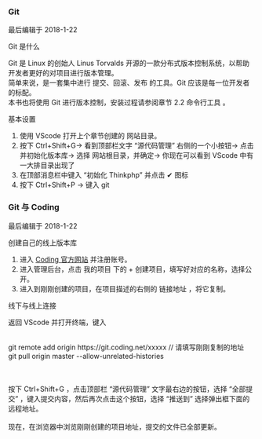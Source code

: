 <div class="container-fluid">
    <div class="card card-cascade my-5 hoverable">
        <div class="view gradient-card-header indigo">
            <h3 class="h3-responsive">Git</h3>
            <p>最后编辑于 2018-1-22</p>
        </div>
        <div class="card info-color z-depth-2">
            <div class="card-body">
                <p class="white-text mb-0 text-center">
                    Git 是什么 
                </p>
            </div>
        </div>
        <div class="card-body">
            <p class="card-text">
                <span class="h4-responsive">
                    Git 是 Linux 的创始人 Linus Torvalds 开源的一款分布式版本控制系统，以帮助开发者更好的对项目进行版本管理。
                    <br>
                    简单来说，是一套集中进行 提交、回滚、发布 的工具。Git 应该是每一位开发者的标配。
                    <br>
                    本书也将使用 Git 进行版本控制，安装过程请参阅章节 2.2 命令行工具 。
                </span>
            </p>
        </div>
        <div class="card info-color z-depth-2">
            <div class="card-body">
                <p class="white-text mb-0 text-center">
                    基本设置
                </p>
            </div>
        </div>
        <div class="card-body">
            <p class="card-text">
                <span class="h4-responsive">
                    <ol>
                        <li>使用 VScode 打开上个章节创建的 网站目录。</li>
                        <li>按下 Ctrl+Shift+G-> 看到顶部栏文字 “源代码管理” 右侧的一个小按钮-> 点击并初始化版本库-> 选择 网站根目录，并确定-> 你现在可以看到 VScode 中有一大排目录出现了</li>
                        <li>在顶部消息栏中键入 “初始化 Thinkphp” 并点击 ✔ 图标</li>
                        <li>按下 Ctrl+Shift+P -> 键入 git</li>
                    </ol>
                </span>
            </p>
        </div>
    </div>
</div>
<div class="container-fluid">
    <div class="card card-cascade my-5 hoverable">
        <div class="view gradient-card-header indigo">
            <h3 class="h3-responsive">Git 与 Coding</h3>
            <p>最后编辑于 2018-1-22</p>
        </div>
        <div class="card info-color z-depth-2">
            <div class="card-body">
                <p class="white-text mb-0 text-center">
                    创建自己的线上版本库 
                </p>
            </div>
        </div>
        <div class="card-body">
            <p class="card-text">
                <span class="h4-responsive">
                    <ol>
                        <li>进入 <a href="https://coding.net" rel="noopener noreferrer" target="_black">Coding 官方网站</a> 并注册账号。</li>
                        <li>进入管理后台，点击 我的项目 下的 + 创建项目，填写好对应的名称，选择公开。</li>
                        <li>进入到刚刚创建的项目，在项目描述的右侧的 链接地址 ，将它复制。</li>
                    </ol>
                </span>
            </p>
        </div>
        <div class="card info-color z-depth-2">
            <div class="card-body">
                <p class="white-text mb-0 text-center">
                    线下与线上连接
                </p>
            </div>
        </div>
        <div class="card-body">
            <p class="card-text">
                <span class="h4-responsive">
                    返回 VScode 并打开终端，键入
                    <br><br>
                    <div class="card info-color z-depth-2">
                        <div class="card-body">
                            <p class="white-text mb-0">
                                git remote add origin https://git.coding.net/xxxxx // 请填写刚刚复制的地址 <br>
                                git pull origin master --allow-unrelated-histories
                            </p>
                        </div>
                    </div>
                    <br><br>
                    按下 Ctrl+Shift+G ，点击顶部栏 “源代码管理” 文字最右边的按钮，选择 “全部提交” ，键入提交内容，然后再次点击这个按钮，选择 “推送到” 选择弹出框下面的远程地址。
                    <br><br>
                    现在，在浏览器中浏览刚刚创建的项目地址，提交的文件已全部更新。
                </span>
            </p>
        </div>
    </div>
</div>